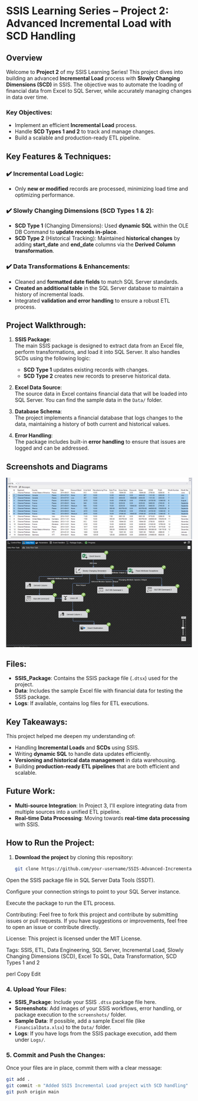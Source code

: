 # SSIS Learning Series – Project 2: Advanced Incremental Load with SCD Handling

## Overview

Welcome to **Project 2** of my SSIS Learning Series! This project dives into building an advanced **Incremental Load** process with **Slowly Changing Dimensions (SCD)** in SSIS. The objective was to automate the loading of financial data from Excel to SQL Server, while accurately managing changes in data over time.

### Key Objectives:
- Implement an efficient **Incremental Load** process.
- Handle **SCD Types 1 and 2** to track and manage changes.
- Build a scalable and production-ready ETL pipeline.

## Key Features & Techniques:

### ✔️ Incremental Load Logic:
- Only **new or modified** records are processed, minimizing load time and optimizing performance.

### ✔️ Slowly Changing Dimensions (SCD Types 1 & 2):
- **SCD Type 1** (Changing Dimensions): Used **dynamic SQL** within the OLE DB Command to **update records in-place**.
- **SCD Type 2** (Historical Tracking): Maintained **historical changes** by adding **start_date** and **end_date** columns via the **Derived Column transformation**.

### ✔️ Data Transformations & Enhancements:
- Cleaned and **formatted date fields** to match SQL Server standards.
- **Created an additional table** in the SQL Server database to maintain a history of incremental loads.
- Integrated **validation and error handling** to ensure a robust ETL process.

## Project Walkthrough:

1. **SSIS Package**:  
   The main SSIS package is designed to extract data from an Excel file, perform transformations, and load it into SQL Server. It also handles SCDs using the following logic:
   - **SCD Type 1** updates existing records with changes.
   - **SCD Type 2** creates new records to preserve historical data.

2. **Excel Data Source**:  
   The source data in Excel contains financial data that will be loaded into SQL Server. You can find the sample data in the `Data/` folder.

3. **Database Schema**:  
   The project implements a financial database that logs changes to the data, maintaining a history of both current and historical values.

4. **Error Handling**:  
   The package includes built-in **error handling** to ensure that issues are logged and can be addressed.

## Screenshots and Diagrams

![SCD Diagram](screenshots/IncrementalLoad.png)
![ETL Flow](screenshots/DataFlow.png)

## Files:
- **SSIS_Package**: Contains the SSIS package file (`.dtsx`) used for the project.
- **Data**: Includes the sample Excel file with financial data for testing the SSIS package.
- **Logs**: If available, contains log files for ETL executions.

## Key Takeaways:
This project helped me deepen my understanding of:
- Handling **Incremental Loads** and **SCDs** using SSIS.
- Writing **dynamic SQL** to handle data updates efficiently.
- **Versioning and historical data management** in data warehousing.
- Building **production-ready ETL pipelines** that are both efficient and scalable.

## Future Work:
- **Multi-source Integration**: In Project 3, I'll explore integrating data from multiple sources into a unified ETL pipeline.
- **Real-time Data Processing**: Moving towards **real-time data processing** with SSIS.

## How to Run the Project:
1. **Download the project** by cloning this repository:
   ```bash
   git clone https://github.com/your-username/SSIS-Advanced-Incremental-Load-With-SCD.git
Open the SSIS package file in SQL Server Data Tools (SSDT).

Configure your connection strings to point to your SQL Server instance.

Execute the package to run the ETL process.

Contributing:
Feel free to fork this project and contribute by submitting issues or pull requests. If you have suggestions or improvements, feel free to open an issue or contribute directly.

License:
This project is licensed under the MIT License.

Tags:
SSIS, ETL, Data Engineering, SQL Server, Incremental Load, Slowly Changing Dimensions (SCD), Excel To SQL, Data Transformation, SCD Types 1 and 2

perl
Copy
Edit

### 4. **Upload Your Files:**
- **SSIS_Package**: Include your SSIS `.dtsx` package file here.
- **Screenshots**: Add images of your SSIS workflows, error handling, or package execution to the `screenshots/` folder.
- **Sample Data**: If possible, add a sample Excel file (like `FinancialData.xlsx`) to the `Data/` folder.
- **Logs**: If you have logs from the SSIS package execution, add them under `Logs/`.

### 5. **Commit and Push the Changes:**
Once your files are in place, commit them with a clear message:

```bash
git add .
git commit -m "Added SSIS Incremental Load project with SCD handling"
git push origin main
